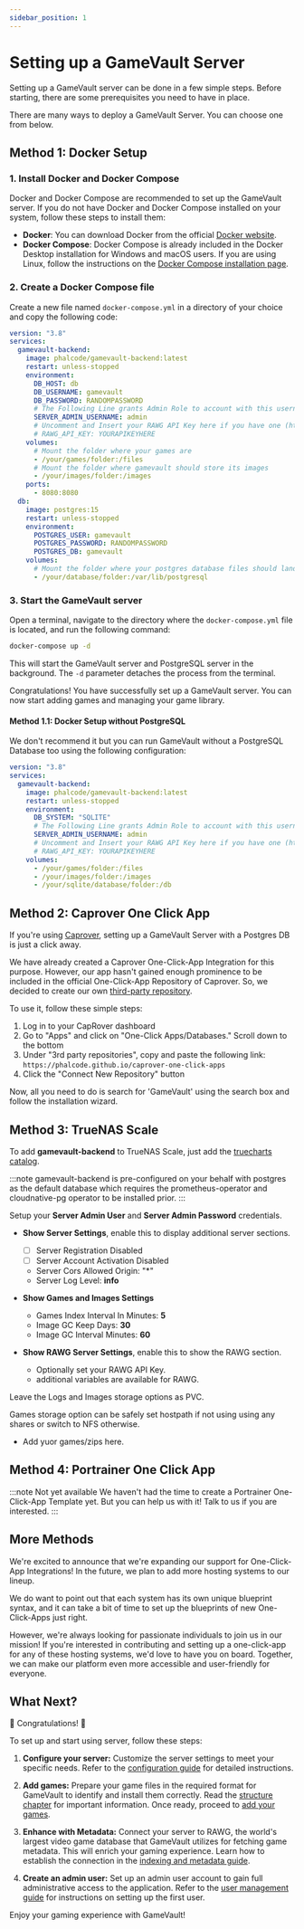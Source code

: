 ```yaml
---
sidebar_position: 1
---
```


# Setting up a GameVault Server

Setting up a GameVault server can be done in a few simple steps. Before starting, there are some prerequisites you need to have in place.

There are many ways to deploy a GameVault Server. You can choose one from below.

## Method 1: Docker Setup

### 1. Install Docker and Docker Compose

Docker and Docker Compose are recommended to set up the GameVault server. If you do not have Docker and Docker Compose installed on your system, follow these steps to install them:

- **Docker**: You can download Docker from the official [Docker website](https://www.docker.com/get-started).
- **Docker Compose**: Docker Compose is already included in the Docker Desktop installation for Windows and macOS users. If you are using Linux, follow the instructions on the [Docker Compose installation page](https://docs.docker.com/compose/install/).

### 2. Create a Docker Compose file

Create a new file named `docker-compose.yml` in a directory of your choice and copy the following code:

```yaml
version: "3.8"
services:
  gamevault-backend:
    image: phalcode/gamevault-backend:latest
    restart: unless-stopped
    environment:
      DB_HOST: db
      DB_USERNAME: gamevault
      DB_PASSWORD: RANDOMPASSWORD
      # The Following Line grants Admin Role to account with this username upon registration.
      SERVER_ADMIN_USERNAME: admin
      # Uncomment and Insert your RAWG API Key here if you have one (http://rawg.io/login?forward=developer)
      # RAWG_API_KEY: YOURAPIKEYHERE
    volumes:
      # Mount the folder where your games are
      - /your/games/folder:/files
      # Mount the folder where gamevault should store its images
      - /your/images/folder:/images
    ports:
      - 8080:8080
  db:
    image: postgres:15
    restart: unless-stopped
    environment:
      POSTGRES_USER: gamevault
      POSTGRES_PASSWORD: RANDOMPASSWORD
      POSTGRES_DB: gamevault
    volumes:
      # Mount the folder where your postgres database files should land
      - /your/database/folder:/var/lib/postgresql
```

### 3. Start the GameVault server

Open a terminal, navigate to the directory where the `docker-compose.yml` file is located, and run the following command:

```bash
docker-compose up -d
```

This will start the GameVault server and PostgreSQL server in the background. The `-d` parameter detaches the process from the terminal.

Congratulations! You have successfully set up a GameVault server. You can now start adding games and managing your game library.

#### Method 1.1: Docker Setup without PostgreSQL

We don't recommend it but you can run GameVault without a PostgreSQL Database too using the following configuration:

```yaml
version: "3.8"
services:
  gamevault-backend:
    image: phalcode/gamevault-backend:latest
    restart: unless-stopped
    environment:
      DB_SYSTEM: "SQLITE"
      # The Following Line grants Admin Role to account with this username upon registration.
      SERVER_ADMIN_USERNAME: admin
      # Uncomment and Insert your RAWG API Key here if you have one (https://gamevau.lt/docs/server-docs/indexing-and-metadata#rawg-api-key)
      # RAWG_API_KEY: YOURAPIKEYHERE
    volumes:
      - /your/games/folder:/files
      - /your/images/folder:/images
      - /your/sqlite/database/folder:/db
```

## Method 2: Caprover One Click App

If you're using [Caprover](https://caprover.com), setting up a GameVault Server with a Postgres DB is just a click away.

We have already created a Caprover One-Click-App Integration for this purpose. However, our app hasn't gained enough prominence to be included in the official One-Click-App Repository of Caprover. So, we decided to create our own [third-party repository](https://github.com/Phalcode/caprover-one-click-apps).

To use it, follow these simple steps:

1. Log in to your CapRover dashboard
2. Go to "Apps" and click on "One-Click Apps/Databases." Scroll down to the bottom
3. Under "3rd party repositories", copy and paste the following link: `https://phalcode.github.io/caprover-one-click-apps`
4. Click the "Connect New Repository" button

Now, all you need to do is search for 'GameVault' using the search box and follow the installation wizard.

## Method 3: TrueNAS Scale

To add **gamevault-backend** to TrueNAS Scale, just add the [truecharts catalog](https://truecharts.org/manual/SCALE/guides/getting-started).

:::note
gamevault-backend is pre-configured on your behalf with postgres as the default database which requires the prometheus-operator and cloudnative-pg operator to be installed prior.
:::

Setup your **Server Admin User** and **Server Admin Password** credentials.

- **Show Server Settings**, enable this to display additional server sections.
  - [ ] Server Registration Disabled
  - [ ] Server Account Activation Disabled
  - Server Cors Allowed Origin: "*"
  - Server Log Level: **info**

- **Show Games and Images Settings**
  - Games Index Interval In Minutes: **5**
  - Image GC Keep Days: **30**
  - Image GC Interval Minutes: **60**

- **Show RAWG Server Settings**, enable this to show the RAWG section.
  - Optionally set your RAWG API Key.
  - additional variables are available for RAWG.

Leave the Logs and Images storage options as PVC.

Games storage option can be safely set hostpath if not using using any shares or switch to NFS otherwise.
- Add yuor games/zips here.

## Method 4: Portrainer One Click App

:::note Not yet available
We haven't had the time to create a Portrainer One-Click-App Template yet. But you can help us with it! Talk to us if you are interested.
:::

## More Methods

We're excited to announce that we're expanding our support for One-Click-App Integrations! In the future, we plan to add more hosting systems to our lineup.

We do want to point out that each system has its own unique blueprint syntax, and it can take a bit of time to set up the blueprints of new One-Click-Apps just right.

However, we're always looking for passionate individuals to join us in our mission! If you're interested in contributing and setting up a one-click-app for any of these hosting systems, we'd love to have you on board. Together, we can make our platform even more accessible and user-friendly for everyone.

## What Next?

🥳 Congratulations! 🥳

To set up and start using server, follow these steps:

1. **Configure your server:** Customize the server settings to meet your specific needs. Refer to the [configuration guide](configuration.md) for detailed instructions.

2. **Add games:** Prepare your game files in the required format for GameVault to identify and install them correctly. Read the [structure chapter](structure.md) for important information. Once ready, proceed to [add your games](adding-games.md).

3. **Enhance with Metadata:** Connect your server to RAWG, the world's largest video game database that GameVault utilizes for fetching game metadata. This will enrich your gaming experience. Learn how to establish the connection in the [indexing and metadata guide](indexing-and-metadata.md).

4. **Create an admin user:** Set up an admin user account to gain full administrative access to the application. Refer to the [user management guide](user-management.md) for instructions on setting up the first user.

Enjoy your gaming experience with GameVault!

